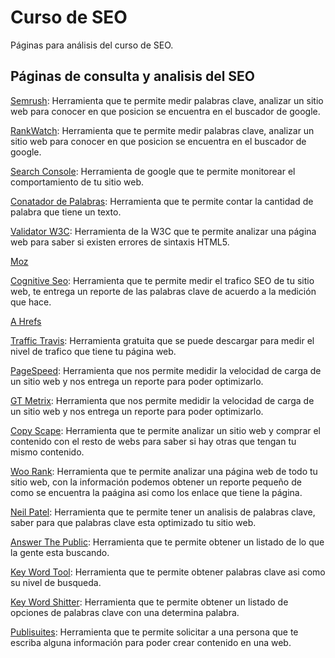 # Curso de SEO

Páginas para análisis del curso de SEO.

## Páginas de consulta y analisis del SEO

[Semrush](https://www.semrush.com/): Herramienta que te permite medir palabras clave, analizar un sitio web para conocer en que posicion se encuentra en el buscador de google.

[RankWatch](https://www.rankwatch.com/): Herramienta que te permite medir palabras clave, analizar un sitio web para conocer en que posicion se encuentra en el buscador de google.

[Search Console](https://search.google.com/search-console/about): Herramienta de google que te permite monitorear el comportamiento de tu sitio web.

[Conatador de Palabras](https://www.contadordepalabras.com/): Herramienta que te permite contar la cantidad de palabra que tiene un texto.

[Validator W3C](https://validator.w3.org): Herramienta de la W3C que te permite analizar una página web para saber si existen errores de sintaxis HTML5.

[Moz](https://moz.com/free-seo-tools)

[Cognitive Seo](https://cognitiveseo.com/): Herramienta que te permite medir el trafico SEO de tu sitio web, te entrega un reporte de las palabras clave de acuerdo a la medición que hace.

[A Hrefs](https://ahrefs.com/es/)

[Traffic Travis](https://www.traffictravis.com/): Herramienta gratuita que se puede descargar para medir el nivel de trafico que tiene tu página web.

[PageSpeed](https://developers.google.com/speed/pagespeed/insights/): Herramienta que nos permite medidir la velocidad de carga de un sitio web y nos entrega un reporte para poder optimizarlo.

[GT Metrix](https://gtmetrix.com/): Herramienta que nos permite medidir la velocidad de carga de un sitio web y nos entrega un reporte para poder optimizarlo.

[Copy Scape](https://www.copyscape.com/): Herramienta que te permite analizar un sitio web y comprar el contenido con el resto de webs para saber si hay otras que tengan tu mismo contenido.

[Woo Rank](https://www.woorank.com/es/): Herramienta que te permite analizar una página web de todo tu sitio web, con la información podemos obtener un reporte pequeño de como se encuentra la paágina asi como los enlace que tiene la página.

[Neil Patel](https://neilpatel.com/ubersuggest/): Herramienta que te permite tener un analisis de palabras clave, saber para que palabras clave esta optimizado tu sitio web.

[Answer The Public](https://answerthepublic.com/): Herramienta que te permite obtener un listado de lo que la gente esta buscando.

[Key Word Tool](https://keywordtool.io/): Herramienta que te permite obtener palabras clave asi como su nivel de busqueda.

[Key Word Shitter](https://keywordshitter.com/): Herramienta que te permite obtener un listado de opciones de palabras clave con una determina palabra.

[Publisuites](https://www.publisuites.com/advertisers/signup/): Herramienta que te permite solicitar a una persona que te escriba alguna información para poder crear contenido en una web.
